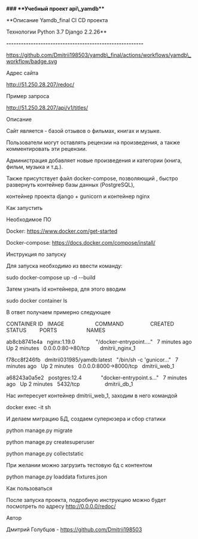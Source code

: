 ﻿**### \*\*Учебный проект api\\_yamdb\*\***

\*\*Описание Yamdb\_final CI CD проекта

Технологии Python 3.7 Django 2.2.26\*\*

**--------------------------------------------------------**

https://github.com/Dmitrii198503/yamdb\_final/actions/workflows/yamdb\_workflow/badge.svg

Адрес сайта

http://51.250.28.207/redoc/

Пример запроса

http://51.250.28.207/api/v1/titles/

Описание

Сайт является - базой отзывов о фильмах, книгах и музыке. 

Пользователи могут оставлять рецензии на произведения, а также комментировать эти рецензии. 

Администрация добавляет новые произведения и категории (книга, фильм, музыка и т.д.).

Также присутствует файл docker-compose, позволяющий , быстро развернуть контейнер базы данных (PostgreSQL), 

контейнер проекта django + gunicorn и контейнер nginx

Как запустить

Необходимое ПО

Docker: https://www.docker.com/get-started

Docker-compose: https://docs.docker.com/compose/install/

Инструкция по запуску

Для запуска необходимо из ввести команду:

sudo docker-compose up -d --build

Затем узнать id контейнера, для этого вводим

sudo docker container ls

В ответ получаем примерно следующее

CONTAINER ID   IMAGE                     COMMAND                  CREATED         STATUS         PORTS                    NAMES

ab8cb8741e4a   nginx:1.19.0              "/docker-entrypoint.…"   7 minutes ago   Up 2 minutes   0.0.0.0:80->80/tcp       dmitrii\_nginx\_1

f78cc8f246fb   dmitrii031985/yamdb:latest   "/bin/sh -c 'gunicor…"   7 minutes ago   Up 2 minutes   0.0.0.0:8000->8000/tcp   dmitrii\_web\_1

a68243a0a5e2   postgres:12.4             "docker-entrypoint.s…"   7 minutes ago   Up 2 minutes   5432/tcp                 dmitrii\_db\_1

Нас интересует контейнер dmitrii\_web\_1, заходим в него командой

docker exec -it <CONTAINER ID> sh

И делаем миграцию БД, создаем суперюзера и сбор статики

python manage.py migrate

python manage.py createsuperuser

python manage.py collectstatic

При желании можно загрузить тестовую бд с контентом

python manage.py loaddata fixtures.json

Как пользоваться

После запуска проекта, подробную инструкцию можно будет посмотреть по адресу http://0.0.0.0/redoc/

Автор

Дмитрий Голубцов - https://github.com/Dmitrii198503
